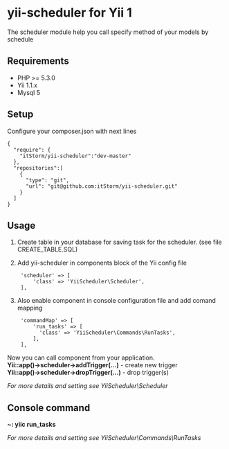 # yii-scheduler for Yii 1

The scheduler module help you call specify method of your models by schedule

## Requirements
* PHP >= 5.3.0
* Yii 1.1.x
* Mysql 5

## Setup
Configure your composer.json with next lines

    {
      "require": {
        "itStorm/yii-scheduler":"dev-master"
      },
      "repositories":[
        {
          "type": "git",
          "url": "git@github.com:itStorm/yii-scheduler.git"
        }
      ]
    }

## Usage

1. Create table in your database for saving task for the scheduler. (see file CREATE_TABLE.SQL)
2. Add yii-scheduler in components block of the Yii config file

        'scheduler' => [
            'class' => 'YiiScheduler\Scheduler',
        ],
3. Also enable component in console configuration file and add comand mapping

        'commandMap' => [
            'run_tasks' => [
              'class' => 'YiiScheduler\Commands\RunTasks',
            ],
        ],

Now you can call component from your application.  
**Yii::app()->scheduler->addTrigger(...)** - create new trigger  
**Yii::app()->scheduler->dropTrigger(...)** - drop trigger(s)  
  
*For more details and setting see YiiScheduler\Scheduler*  

## Console command
**~: yiic run_tasks**  
  
*For more details and setting see YiiScheduler\Commands\RunTasks*
